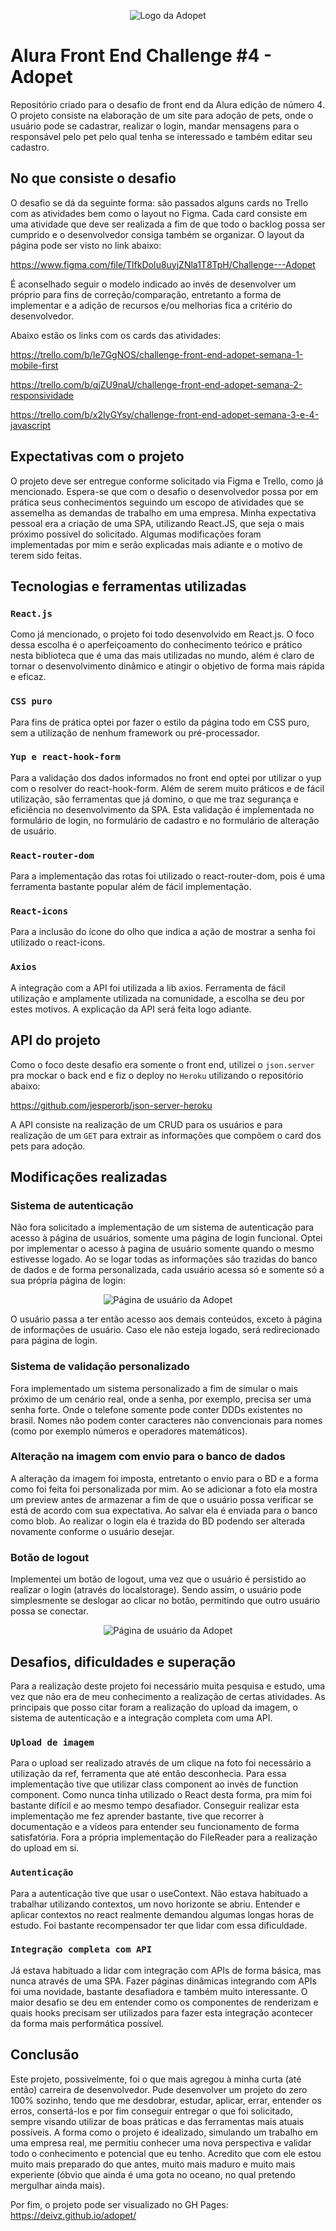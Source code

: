 <p align="center">
<img src="https://user-images.githubusercontent.com/78604613/180907738-a36a7739-e0aa-4522-9650-38db7d349950.svg" alt="Logo da Adopet" />
</p>

# Alura Front End Challenge #4 - Adopet

Repositório criado para o desafio de front end da Alura edição de número 4. O projeto consiste na elaboração de um site para adoção de pets, onde o usuário pode se cadastrar, realizar o login, mandar mensagens para o responsável pelo pet pelo qual tenha se interessado e também editar seu cadastro.


## No que consiste o desafio

O desafio se dá da seguinte forma: são passados alguns cards no Trello com as atividades bem como o layout no Figma. Cada card consiste em uma atividade que deve ser realizada a fim de que todo o backlog possa ser cumprido e o desenvolvedor consiga também se organizar. O layout da página pode ser visto no link abaixo:

https://www.figma.com/file/TlfkDoIu8uyjZNla1T8TpH/Challenge---Adopet

É aconselhado seguir o modelo indicado ao invés de desenvolver um próprio para fins de correção/comparação, entretanto a forma de implementar e a adição de recursos e/ou melhorias fica a critério do desenvolvedor.

Abaixo estão os links com os cards das atividades:

https://trello.com/b/Ie7GgNOS/challenge-front-end-adopet-semana-1-mobile-first

https://trello.com/b/qjZU9naU/challenge-front-end-adopet-semana-2-responsividade

https://trello.com/b/x2IyGYsy/challenge-front-end-adopet-semana-3-e-4-javascript

## Expectativas com o projeto

O projeto deve ser entregue conforme solicitado via Figma e Trello, como já mencionado. Espera-se que com o desafio o desenvolvedor possa por em prática seus conhecimentos seguindo um escopo de atividades que se assemelha as demandas de trabalho em uma empresa. Minha expectativa pessoal era a criação de uma SPA, utilizando React.JS, que seja o mais próximo possível do solicitado. Algumas modificações foram implementadas por mim e serão explicadas mais adiante e o motivo de terem sido feitas.


## Tecnologias e ferramentas utilizadas
### `React.js`
Como já mencionado, o projeto foi todo desenvolvido em React.js. O foco dessa escolha é o aperfeiçoamento do conhecimento teórico e prático nesta biblioteca que é uma das mais utilizadas no mundo, além é claro de tornar o desenvolvimento dinâmico e atingir o objetivo de forma mais rápida e eficaz.

### `CSS puro`
Para fins de prática optei por fazer o estilo da página todo em CSS puro, sem a utilização de nenhum framework ou pré-processador.

### `Yup e react-hook-form`
Para a validação dos dados informados no front end optei por utilizar o yup com o resolver do react-hook-form. Além de serem muito práticos e de fácil utilização, são ferramentas que já domino, o que me traz segurança e eficiência no desenvolvimento da SPA. Esta validação é implementada no formulário de login, no formulário de cadastro e no formulário de alteração de usuário.

### `React-router-dom`
Para a implementação das rotas foi utilizado o react-router-dom, pois é uma ferramenta bastante popular além de fácil implementação.

### `React-icons`
Para a inclusão do ícone do olho que indica a ação de mostrar a senha foi utilizado o react-icons.

### `Axios`
A integração com a API foi utilizada a lib axios. Ferramenta de fácil utilização e amplamente utilizada na comunidade, a escolha se deu por estes motivos. A explicação da API será feita logo adiante.


## API do projeto
Como o foco deste desafio era somente o front end, utilizei o `json.server` pra mockar o back end e fiz o deploy no `Heroku` utilizando o repositório abaixo:

https://github.com/jesperorb/json-server-heroku

A API consiste na realização de um CRUD para os usuários e para realização de um `GET` para extrair as informações que compõem o card dos pets para adoção.


## Modificações realizadas
### Sistema de autenticação
Não fora solicitado a implementação de um sistema de autenticação para acesso à página de usuários, somente uma página de login funcional. Optei por implementar o acesso à pagina de usuário somente quando o mesmo estivesse logado. Ao se logar todas as informações são trazidas do banco de dados e de forma personalizada, cada usuário acessa só e somente só a sua própria página de login:

<p align="center">
<img src="https://user-images.githubusercontent.com/78604613/180913985-40726cea-24f9-41f5-86e5-e203c7d86e56.png" alt="Página de usuário da Adopet" />
</p>

O usuário passa a ter então acesso aos demais conteúdos, exceto à página de informações de usuário. Caso ele não esteja logado, será redirecionado para página de login.

### Sistema de validação personalizado
Fora implementado um sistema personalizado a fim de simular o mais próximo de um cenário real, onde a senha, por exemplo, precisa ser uma senha forte. Onde o telefone somente pode conter DDDs existentes no brasil. Nomes não podem conter caracteres não convencionais para nomes (como por exemplo números e operadores matemáticos).

### Alteração na imagem com envio para o banco de dados
A alteração da imagem foi imposta, entretanto o envio para o BD e a forma como foi feita foi personalizada por mim. Ao se adicionar a foto ela mostra um preview antes de armazenar a fim de que o usuário possa verificar se está de acordo com sua expectativa. Ao salvar ela é enviada para o banco como blob. Ao realizar o login ela é trazida do BD podendo ser alterada novamente conforme o usuário desejar.

### Botão de logout
Implementei um botão de logout, uma vez que o usuário é persistido ao realizar o login (através do localstorage). Sendo assim, o usuário pode simplesmente se deslogar ao clicar no botão, permitindo que outro usuário possa se conectar.

<p align="center">
<img src="https://user-images.githubusercontent.com/78604613/180915204-b1f0c0d0-d167-4c68-9ed1-a33af443d831.png" alt="Página de usuário da Adopet" />
</p>


## Desafios, dificuldades e superação
Para a realização deste projeto foi necessário muita pesquisa e estudo, uma vez que não era de meu conhecimento a realização de certas atividades. As principais que posso citar foram a realização do upload da imagem, o sistema de autenticação e a integração completa com uma API.

### `Upload de imagem`
Para o upload ser realizado através de um clique na foto foi necessário a utilização da ref, ferramenta que até então desconhecia. Para essa implementação tive que utilizar class component ao invés de function component. Como nunca tinha utilizado o React desta forma, pra mim foi bastante difícil e ao mesmo tempo desafiador. Conseguir realizar esta implementação me fez aprender bastante, tive que recorrer à documentação e a vídeos para entender seu funcionamento de forma satisfatória. Fora a própria implementação do FileReader para a realização do upload em si.

### `Autenticação`
Para a autenticação tive que usar o useContext. Não estava habituado a trabalhar utilizando contextos, um novo horizonte se abriu. Entender e aplicar contextos no react realmente demandou algumas longas horas de estudo. Foi bastante recompensador ter que lidar com essa dificuldade.

### `Integração completa com API`
Já estava habituado a lidar com integração com APIs de forma básica, mas nunca através de uma SPA. Fazer páginas dinâmicas integrando com APIs foi uma novidade, bastante desafiadora e também muito interessante. O maior desafio se deu em entender como os componentes de renderizam e quais hooks precisam ser utilizados para fazer esta integração acontecer da forma mais performática possível.


## Conclusão
Este projeto, possivelmente, foi o que mais agregou à minha curta (até então) carreira de desenvolvedor. Pude desenvolver um projeto do zero 100% sozinho, tendo que me desdobrar, estudar, aplicar, errar, entender os erros, consertá-los e por fim conseguir entregar o que foi solicitado, sempre visando utilizar de boas práticas e das ferramentas mais atuais possíveis.
A forma como o projeto é idealizado, simulando um trabalho em uma empresa real, me permitiu conhecer uma nova perspectiva e validar todo o conhecimento e potencial que eu tenho. Acredito que com ele estou muito mais preparado do que antes, muito mais maduro e muito mais experiente (óbvio que ainda é uma gota no oceano, no qual pretendo mergulhar ainda mais).

Por fim, o projeto pode ser visualizado no GH Pages: https://deivz.github.io/adopet/
